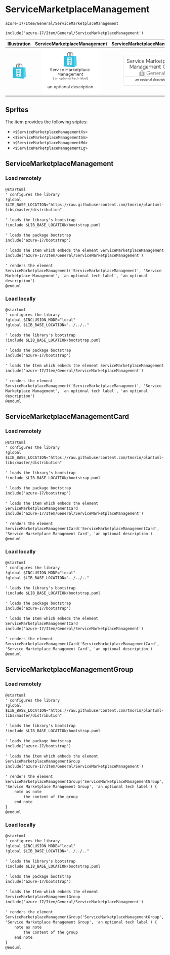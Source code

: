 # ServiceMarketplaceManagement


```text
azure-17/Item/General/ServiceMarketplaceManagement
```

```text
include('azure-17/Item/General/ServiceMarketplaceManagement')
```



| Illustration | ServiceMarketplaceManagement | ServiceMarketplaceManagementCard | ServiceMarketplaceManagementGroup |
| :---: | :---: | :---: | :---: |
| ![illustration for Illustration](../../../azure-17/Item/General/ServiceMarketplaceManagement.png) | ![illustration for ServiceMarketplaceManagement](../../../azure-17/Item/General/ServiceMarketplaceManagement.Local.png) | ![illustration for ServiceMarketplaceManagementCard](../../../azure-17/Item/General/ServiceMarketplaceManagementCard.Local.png) | ![illustration for ServiceMarketplaceManagementGroup](../../../azure-17/Item/General/ServiceMarketplaceManagementGroup.Local.png) |



## Sprites
The item provides the following sriptes:

- `<$ServiceMarketplaceManagementXs>`
- `<$ServiceMarketplaceManagementSm>`
- `<$ServiceMarketplaceManagementMd>`
- `<$ServiceMarketplaceManagementLg>`





## ServiceMarketplaceManagement

### Load remotely
```plantuml
@startuml
' configures the library
!global $LIB_BASE_LOCATION="https://raw.githubusercontent.com/tmorin/plantuml-libs/master/distribution"

' loads the library's bootstrap
!include $LIB_BASE_LOCATION/bootstrap.puml

' loads the package bootstrap
include('azure-17/bootstrap')

' loads the Item which embeds the element ServiceMarketplaceManagement
include('azure-17/Item/General/ServiceMarketplaceManagement')

' renders the element
ServiceMarketplaceManagement('ServiceMarketplaceManagement', 'Service Marketplace Management', 'an optional tech label', 'an optional description')
@enduml
```

### Load locally
```plantuml
@startuml
' configures the library
!global $INCLUSION_MODE="local"
!global $LIB_BASE_LOCATION="../../.."

' loads the library's bootstrap
!include $LIB_BASE_LOCATION/bootstrap.puml

' loads the package bootstrap
include('azure-17/bootstrap')

' loads the Item which embeds the element ServiceMarketplaceManagement
include('azure-17/Item/General/ServiceMarketplaceManagement')

' renders the element
ServiceMarketplaceManagement('ServiceMarketplaceManagement', 'Service Marketplace Management', 'an optional tech label', 'an optional description')
@enduml
```

## ServiceMarketplaceManagementCard

### Load remotely
```plantuml
@startuml
' configures the library
!global $LIB_BASE_LOCATION="https://raw.githubusercontent.com/tmorin/plantuml-libs/master/distribution"

' loads the library's bootstrap
!include $LIB_BASE_LOCATION/bootstrap.puml

' loads the package bootstrap
include('azure-17/bootstrap')

' loads the Item which embeds the element ServiceMarketplaceManagementCard
include('azure-17/Item/General/ServiceMarketplaceManagement')

' renders the element
ServiceMarketplaceManagementCard('ServiceMarketplaceManagementCard', 'Service Marketplace Management Card', 'an optional description')
@enduml
```

### Load locally
```plantuml
@startuml
' configures the library
!global $INCLUSION_MODE="local"
!global $LIB_BASE_LOCATION="../../.."

' loads the library's bootstrap
!include $LIB_BASE_LOCATION/bootstrap.puml

' loads the package bootstrap
include('azure-17/bootstrap')

' loads the Item which embeds the element ServiceMarketplaceManagementCard
include('azure-17/Item/General/ServiceMarketplaceManagement')

' renders the element
ServiceMarketplaceManagementCard('ServiceMarketplaceManagementCard', 'Service Marketplace Management Card', 'an optional description')
@enduml
```

## ServiceMarketplaceManagementGroup

### Load remotely
```plantuml
@startuml
' configures the library
!global $LIB_BASE_LOCATION="https://raw.githubusercontent.com/tmorin/plantuml-libs/master/distribution"

' loads the library's bootstrap
!include $LIB_BASE_LOCATION/bootstrap.puml

' loads the package bootstrap
include('azure-17/bootstrap')

' loads the Item which embeds the element ServiceMarketplaceManagementGroup
include('azure-17/Item/General/ServiceMarketplaceManagement')

' renders the element
ServiceMarketplaceManagementGroup('ServiceMarketplaceManagementGroup', 'Service Marketplace Management Group', 'an optional tech label') {
    note as note
        the content of the group
    end note
}
@enduml
```

### Load locally
```plantuml
@startuml
' configures the library
!global $INCLUSION_MODE="local"
!global $LIB_BASE_LOCATION="../../.."

' loads the library's bootstrap
!include $LIB_BASE_LOCATION/bootstrap.puml

' loads the package bootstrap
include('azure-17/bootstrap')

' loads the Item which embeds the element ServiceMarketplaceManagementGroup
include('azure-17/Item/General/ServiceMarketplaceManagement')

' renders the element
ServiceMarketplaceManagementGroup('ServiceMarketplaceManagementGroup', 'Service Marketplace Management Group', 'an optional tech label') {
    note as note
        the content of the group
    end note
}
@enduml
```

